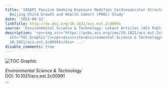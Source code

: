 ```yaml
---
title: '[ASAP] Passive Smoking Exposure Modifies Cardiovascular Structure and Function:
  Beijing Child Growth and Health Cohort (PROC) Study'
date: '2022-09-12'
linkTitle: http://dx.doi.org/10.1021/acs.est.2c00991
source: 'Environmental Science & Technology: Latest Articles (ACS Publications)'
description: '<p><img src="https://pubs.acs.org/cms/10.1021/acs.est.2c00991/asset/images/medium/es2c00991_0001.gif"
  alt="TOC Graphic"/></p><div><cite>Environmental Science & Technology</cite></div><div>DOI:
  10.1021/acs.est.2c00991</div> ...'
disable_comments: true
---
```

<p><img src="https://pubs.acs.org/cms/10.1021/acs.est.2c00991/asset/images/medium/es2c00991_0001.gif" alt="TOC Graphic"/></p><div><cite>Environmental Science & Technology</cite></div><div>DOI: 10.1021/acs.est.2c00991</div> ...